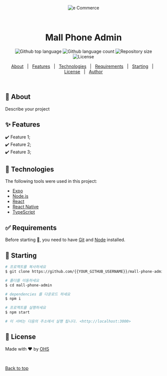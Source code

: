<div align="center" id="top"> 
  <img src="./.github/app.gif" alt="e Commerce" />

&#xa0;

  <!-- <a href="https://ecommerce.netlify.app">Demo</a> -->
</div>

<h1 align="center">Mall Phone Admin</h1>

<p align="center">
  <img alt="Github top language" src="https://img.shields.io/github/languages/top/osh6006/mall-phone-admin?color=56BEB8">

  <img alt="Github language count" src="https://img.shields.io/github/languages/count/osh6006/mall-phone-admin?color=56BEB8">

  <img alt="Repository size" src="https://img.shields.io/github/repo-size/osh6006/mall-phone-admin?color=56BEB8">

  <img alt="License" src="https://img.shields.io/github/license/osh6006/mall-phone-admin?color=56BEB8">

  <!-- <img alt="Github issues" src="https://img.shields.io/github/issues/{{YOUR_GITHUB_USERNAME}}/e-commerce?color=56BEB8" /> -->

  <!-- <img alt="Github forks" src="https://img.shields.io/github/forks/{{YOUR_GITHUB_USERNAME}}/e-commerce?color=56BEB8" /> -->

  <!-- <img alt="Github stars" src="https://img.shields.io/github/stars/{{YOUR_GITHUB_USERNAME}}/e-commerce?color=56BEB8" /> -->
</p>

<!-- Status -->

<!-- <h4 align="center">
	🚧  e Commerce 🚀 Under construction...  🚧
</h4>

<hr> -->

<p align="center">
  <a href="#dart-about">About</a> &#xa0; | &#xa0; 
  <a href="#sparkles-features">Features</a> &#xa0; | &#xa0;
  <a href="#rocket-technologies">Technologies</a> &#xa0; | &#xa0;
  <a href="#white_check_mark-requirements">Requirements</a> &#xa0; | &#xa0;
  <a href="#checkered_flag-starting">Starting</a> &#xa0; | &#xa0;
  <a href="#memo-license">License</a> &#xa0; | &#xa0;
  <a href="https://github.com/osh6006" target="_blank">Author</a>
</p>

<br>

## :dart: About

Describe your project

## :sparkles: Features

:heavy_check_mark: Feature 1;\
:heavy_check_mark: Feature 2;\
:heavy_check_mark: Feature 3;

## :rocket: Technologies

The following tools were used in this project:

- [Expo](https://expo.io/)
- [Node.js](https://nodejs.org/en/)
- [React](https://pt-br.reactjs.org/)
- [React Native](https://reactnative.dev/)
- [TypeScript](https://www.typescriptlang.org/)

## :white_check_mark: Requirements

Before starting :checkered_flag:, you need to have [Git](https://git-scm.com) and [Node](https://nodejs.org/en/) installed.

## :checkered_flag: Starting

```bash
# 프로젝트를 복사하세요
$ git clone https://github.com/{{YOUR_GITHUB_USERNAME}}/mall-phone-admin

# 폴더를 이동하세요
$ cd mall-phone-admin

# dependencies 를 다운로드 하세요
$ npm i

# 프로젝트를 실행하세요
$ npm start

# 이 서버는 다음의 주소에서 실행 됩니다. <http://localhost:3000>
```

## :memo: License

Made with :heart: by <a href="https://github.com/osh6006" target="_blank">OHS</a>

&#xa0;

<a href="#top">Back to top</a>
